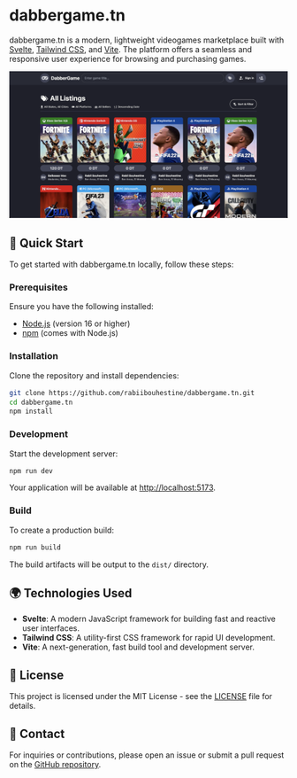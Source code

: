 # dabbergame.tn

dabbergame.tn is a modern, lightweight videogames marketplace built with [Svelte](https://svelte.dev/), [Tailwind CSS](https://tailwindcss.com/), and [Vite](https://vitejs.dev/). The platform offers a seamless and responsive user experience for browsing and purchasing games.

![dabbergame.tn Screenshot](preview.png)

## 🚀 Quick Start

To get started with dabbergame.tn locally, follow these steps:

### Prerequisites

Ensure you have the following installed:

- [Node.js](https://nodejs.org/) (version 16 or higher)
- [npm](https://npmjs.com/) (comes with Node.js)

### Installation

Clone the repository and install dependencies:

```bash
git clone https://github.com/rabiibouhestine/dabbergame.tn.git
cd dabbergame.tn
npm install
```

### Development

Start the development server:

```bash
npm run dev
```

Your application will be available at [http://localhost:5173](http://localhost:5173).

### Build

To create a production build:

```bash
npm run build
```

The build artifacts will be output to the `dist/` directory.

## 🌍 Technologies Used

- **Svelte**: A modern JavaScript framework for building fast and reactive user interfaces.
- **Tailwind CSS**: A utility-first CSS framework for rapid UI development.
- **Vite**: A next-generation, fast build tool and development server.

## 📜 License

This project is licensed under the MIT License - see the [LICENSE](LICENSE) file for details.

## 📣 Contact

For inquiries or contributions, please open an issue or submit a pull request on the [GitHub repository](https://github.com/rabiibouhestine/dabbergame.tn).

